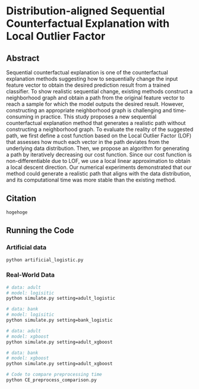 # Distribution-aligned Sequential Counterfactual Explanation with Local Outlier Factor

## Abstract

Sequential counterfactual explanation is one of the counterfactual explanation methods suggesting how to sequentially change the input feature vector to obtain the desired prediction result from a trained classifier.
To show realistic sequential change, existing methods construct a neighborhood graph and obtain a path from the original feature vector to reach a sample for which the model outputs the desired result.
However, constructing an appropriate neighborhood graph is challenging and time-consuming in practice.
This study proposes a new sequential counterfactual explanation method that generates a realistic path without constructing a neighborhood graph.
To evaluate the reality of the suggested path, we first define a cost function based on the Local Outlier Factor (LOF) that assesses how much each vector in the path deviates from the underlying data distribution.
Then, we propose an algorithm for generating a path by iteratively decreasing our cost function.
Since our cost function is non-differentiable due to LOF, we use a local linear approximation to obtain a local descent direction.
Our numerical experiments demonstrated that our method could generate a realistic path that aligns with the data distribution, and its computational time was more stable than the existing method.

## Citation

```
hogehoge
```

## Running the Code


### Artificial data
```bash
python artificial_logistic.py
```

### Real-World Data

```bash
# data: adult
# model: logisitic
python simulate.py setting=adult_logistic

# data: bank
# model: logisitic
python simulate.py setting=bank_logistic

# data: adult
# model: xgboost
python simulate.py setting=adult_xgboost

# data: bank
# model: xgboost
python simulate.py setting=adult_xgboost

# Code to compare preprocessing time
python CE_preprocess_comparison.py
```


